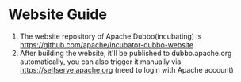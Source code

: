 # Website Guide

1. The website repository of Apache Dubbo(incubating) is https://github.com/apache/incubator-dubbo-website
2. After building the website, it'll be published to dubbo.apache.org automatically, you can also trigger it manually via https://selfserve.apache.org (need to login with Apache account) 
